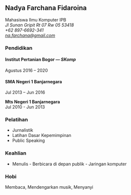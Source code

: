 ## **Nadya Farchana Fidaroina**

Mahasiswa Ilmu Komputer IPB\
*Jl Sunan Gripit Rt 07 Rw 05 53418\
+62 897-6692-341\
na.farchana@gmail.com*
### **Pendidikan**
#### **Institut Pertanian Bogor — *SKomp***
Agustus 2016 – 2020
#### **SMA Negeri 1 Banjarnegara**
Jul 2013 – Jun 2016

**Mts Negeri 1 Banjarnegara**\
Jul 2010 - Jun 2013
### **Pelatihan**

   - Jurnalistik
   - Latihan Dasar Kepemimpinan
   - Public Speaking

### **Keahlian**

   - Menulis
    - Berbicara di depan publik
    - Jaringan komputer

### **Hobi**

Membaca, Mendengarkan musik, Menyanyi


